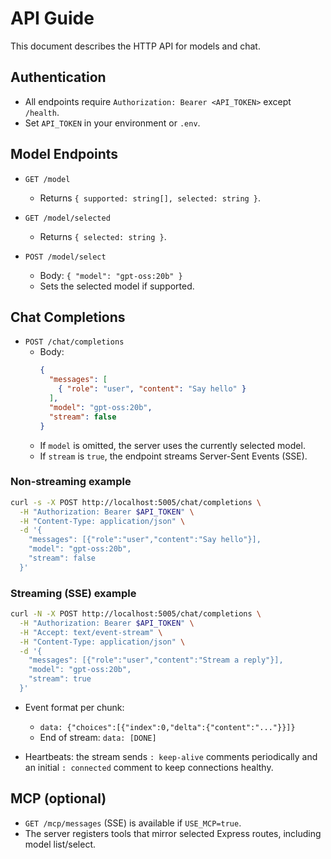 # API Guide

This document describes the HTTP API for models and chat.

## Authentication

- All endpoints require `Authorization: Bearer <API_TOKEN>` except `/health`.
- Set `API_TOKEN` in your environment or `.env`.

## Model Endpoints

- `GET /model`
  - Returns `{ supported: string[], selected: string }`.

- `GET /model/selected`
  - Returns `{ selected: string }`.

- `POST /model/select`
  - Body: `{ "model": "gpt-oss:20b" }`
  - Sets the selected model if supported.

## Chat Completions

- `POST /chat/completions`
  - Body:
    ```json
    {
      "messages": [
        { "role": "user", "content": "Say hello" }
      ],
      "model": "gpt-oss:20b",
      "stream": false
    }
    ```
  - If `model` is omitted, the server uses the currently selected model.
  - If `stream` is `true`, the endpoint streams Server-Sent Events (SSE).

### Non-streaming example

```bash
curl -s -X POST http://localhost:5005/chat/completions \
  -H "Authorization: Bearer $API_TOKEN" \
  -H "Content-Type: application/json" \
  -d '{
    "messages": [{"role":"user","content":"Say hello"}],
    "model": "gpt-oss:20b",
    "stream": false
  }'
```

### Streaming (SSE) example

```bash
curl -N -X POST http://localhost:5005/chat/completions \
  -H "Authorization: Bearer $API_TOKEN" \
  -H "Accept: text/event-stream" \
  -H "Content-Type: application/json" \
  -d '{
    "messages": [{"role":"user","content":"Stream a reply"}],
    "model": "gpt-oss:20b",
    "stream": true
  }'
```

- Event format per chunk:
  - `data: {"choices":[{"index":0,"delta":{"content":"..."}}]}`
  - End of stream: `data: [DONE]`

- Heartbeats: the stream sends `: keep-alive` comments periodically and an initial `: connected` comment to keep connections healthy.

## MCP (optional)

- `GET /mcp/messages` (SSE) is available if `USE_MCP=true`.
- The server registers tools that mirror selected Express routes, including model list/select.
